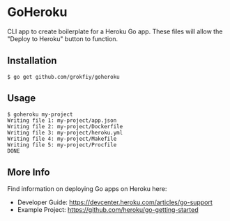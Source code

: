 # GoHeroku

CLI app to create boilerplate for a Heroku Go app. These files will allow the "Deploy to Heroku" button to function.

## Installation

```
$ go get github.com/grokfiy/goheroku
```

## Usage

```
$ goheroku my-project
Writing file 1: my-project/app.json
Writing file 2: my-project/Dockerfile
Writing file 3: my-project/heroku.yml
Writing file 4: my-project/Makefile
Writing file 5: my-project/Procfile
DONE
```

## More Info

Find information on deploying Go apps on Heroku here:

* Developer Guide: https://devcenter.heroku.com/articles/go-support
* Example Project: https://github.com/heroku/go-getting-started